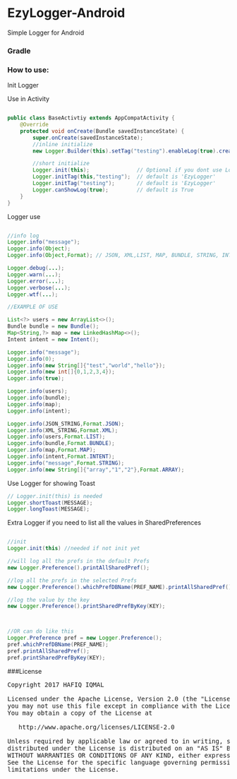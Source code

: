 # EzyLogger-Android
Simple Logger for Android


### Gradle



### How to use:

Init Logger

Use in Activity
```java

public class BaseActivtiy extends AppCompatActivity {
    @Override
    protected void onCreate(Bundle savedInstanceState) {
        super.onCreate(savedInstanceState);
        //inline initialize
        new Logger.Builder(this).setTag("testing").enableLog(true).create();

        //short initialize
        Logger.init(this);               // Optional if you dont use Logger Toast
        Logger.initTag(this,"testing");  // default is 'EzyLogger'
        Logger.initTag("testing");       // default is 'EzyLogger'
        Logger.canShowLog(true);         // default is True
    }
}    

```


Logger use
```java

//info log
Logger.info("message");
Logger.info(Object);
Logger.info(Object,Format); // JSON, XML,LIST, MAP, BUNDLE, STRING, INTENT, ARRAY

Logger.debug(...);
Logger.warn(...);
Logger.error(...);
Logger.verbose(...);
Logger.wtf(...);

//EXAMPLE OF USE

List<?> users = new ArrayList<>();
Bundle bundle = new Bundle();
Map<String,?> map = new LinkedHashMap<>();
Intent intent = new Intent();

Logger.info("message");
Logger.info(0);
Logger.info(new String[]{"test","world","hello"});
Logger.info(new int[]{0,1,2,3,4});
Logger.info(true);

Logger.info(users);
Logger.info(bundle);
Logger.info(map);
Logger.info(intent);

Logger.info(JSON_STRING,Format.JSON);
Logger.info(XML_STRING,Format.XML);
Logger.info(users,Format.LIST);
Logger.info(bundle,Format.BUNDLE);
Logger.info(map,Format.MAP);
Logger.info(intent,Format.INTENT);
Logger.info("message",Format.STRING);
Logger.info(new String[]{"array","1","2"},Format.ARRAY);
```


Use Logger for showing Toast

``` java
// Logger.init(this) is needed 
Logger.shortToast(MESSAGE);
Logger.longToast(MESSAGE);
```


Extra Logger
if you need to list all the values in SharedPreferences
```java

//init
Logger.init(this) //needed if not init yet

//will log all the prefs in the default Prefs
new Logger.Preference().printAllSharedPref();

//log all the prefs in the selected Prefs
new Logger.Preference().whichPrefDBName(PREF_NAME).printAllSharedPref();

//log the value by the key
new Logger.Preference().printSharedPrefByKey(KEY);



//OR can do like this
Logger.Preference pref = new Logger.Preference();
pref.whichPrefDBName(PREF_NAME);
pref.printAllSharedPref();
pref.printSharedPrefByKey(KEY);

```




###License
<pre>
Copyright 2017 HAFIQ IQMAL

Licensed under the Apache License, Version 2.0 (the "License");
you may not use this file except in compliance with the License.
You may obtain a copy of the License at

   http://www.apache.org/licenses/LICENSE-2.0

Unless required by applicable law or agreed to in writing, software
distributed under the License is distributed on an "AS IS" BASIS,
WITHOUT WARRANTIES OR CONDITIONS OF ANY KIND, either express or implied.
See the License for the specific language governing permissions and
limitations under the License.
</pre>
